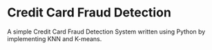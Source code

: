 # Credit Card Fraud Detection
A simple Credit Card Fraud Detection System written using Python by implementing KNN and K-means.
